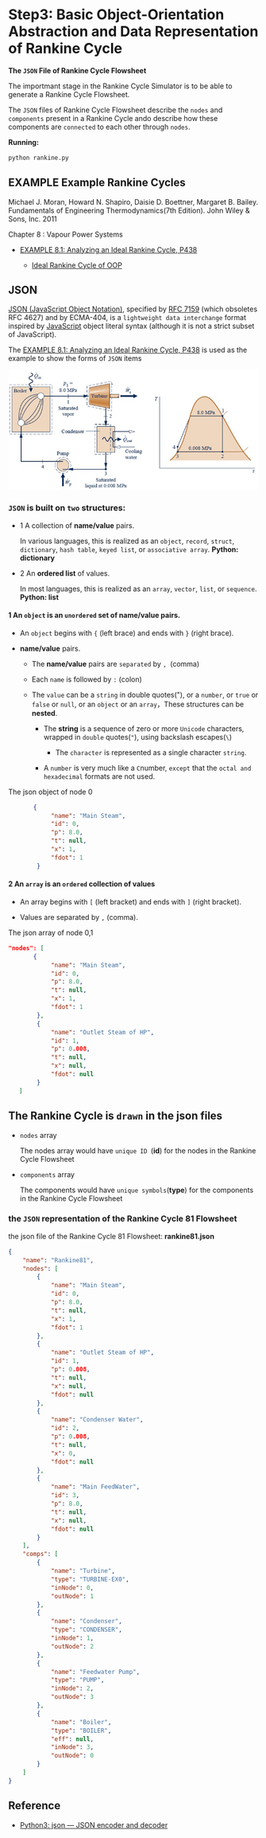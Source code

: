 # Step3: Basic Object-Orientation Abstraction and Data Representation of  Rankine Cycle

**The `JSON` File of Rankine Cycle Flowsheet**

The importmant stage in the Rankine Cycle Simulator is to be able to generate a Rankine Cycle Flowsheet.

The `JSON` files of Rankine Cycle Flowsheet describe the `nodes` and `components` present in a Rankine Cycle ando describe how these components are `connected` to each other through `nodes`.


**Running:**
```bash
python rankine.py
```

## EXAMPLE Example Rankine Cycles

Michael J. Moran, Howard N. Shapiro, Daisie D. Boettner, Margaret B. Bailey. Fundamentals of Engineering Thermodynamics(7th Edition). John Wiley & Sons, Inc. 2011

Chapter 8 : Vapour Power Systems 

* [EXAMPLE 8.1: Analyzing an Ideal Rankine Cycle, P438](http://nbviewer.jupyter.org/github/PySEE/PyRankine/blob/master/notebook/RankineCycle81-82-Step0-1.ipynb)

    * [Ideal Rankine Cycle of OOP](http://nbviewer.jupyter.org/github/PySEE/PyRankine/blob/master/notebook/RankineCycle81-Step2.ipynb)

## JSON

[JSON (JavaScript Object Notation)](http://json.org/), specified by [RFC 7159]() (which obsoletes RFC 4627) and by ECMA-404, is a `lightweight data interchange` format inspired by [JavaScript](https://en.wikipedia.org/wiki/JavaScript) object literal syntax (although it is not a strict subset of JavaScript).

The [EXAMPLE 8.1: Analyzing an Ideal Rankine Cycle, P438](http://nbviewer.jupyter.org/github/PySEE/PyRankine/blob/master/notebook/RankineCycle81-82-Step0-1.ipynb) is used as the example to show the forms of `JSON` items 

![rankine81](./img/rankine81.jpg)

### `JSON` is built on `two` structures:

* 1 A collection of **name/value** pairs. 

   In various languages, this is realized as an `object`, `record`, `struct`, `dictionary`, `hash table`, `keyed list`, or `associative array`. **Python: dictionary**

* 2 An **ordered list** of values.

    In most languages, this is realized as an `array`, `vector`, `list`, or `sequence`. **Python: list**

#### 1 An `object` is an `unordered` set of **name/value** pairs.

* An `object` begins with `{` (left brace) and ends with `}` (right brace).

* **name/value** pairs.

   * The **name/value** pairs are `separated` by `, `(comma)

   * Each `name` is followed by `:` (colon) 

   *  The `value` can be a `string` in double quotes("), or a `number`, or `true` or `false` or `null`, or an `object` or an `array`，These structures can be **nested**.
      
      * The **string** is a sequence of zero or more `Unicode` characters, wrapped in `double` quotes(`"`), using backslash escapes(`\`)

        * The `character` is represented as a single character `string`. 

      * A `number` is very much like a `C`number, `except` that the `octal and hexadecimal` formats are not used.

The json object of node 0
```json
       {
            "name": "Main Steam",
            "id": 0,
            "p": 8.0,
            "t": null,
            "x": 1,
            "fdot": 1
        }
```
#### 2 An `array` is an `ordered` collection of **values**

* An array begins with `[` (left bracket) and ends with `]` (right bracket).

* Values are separated by `,` (comma).

The json array of node 0,1
```json
"nodes": [
       {
            "name": "Main Steam",
            "id": 0,
            "p": 8.0,
            "t": null,
            "x": 1,
            "fdot": 1
        },
        {
            "name": "Outlet Steam of HP",
            "id": 1,
            "p": 0.008,
            "t": null,
            "x": null,
            "fdot": null
        }
   ]   
```

## The  Rankine Cycle is `drawn` in the json  files 

* `nodes` array

  The nodes array would have `unique ID `(**id**) for the nodes in the Rankine Cycle Flowsheet

* `components` array

   The components would have `unique symbols`(**type**) for the components in the Rankine Cycle Flowsheet

### the `JSON` representation of the Rankine Cycle 81 Flowsheet

the json file of the Rankine Cycle 81 Flowsheet: **rankine81.json**

```json
{
    "name": "Rankine81",
    "nodes": [
        {
            "name": "Main Steam",
            "id": 0,
            "p": 8.0,
            "t": null,
            "x": 1,
            "fdot": 1
        },
        {
            "name": "Outlet Steam of HP",
            "id": 1,
            "p": 0.008,
            "t": null,
            "x": null,
            "fdot": null
        },
        {
            "name": "Condenser Water",
            "id": 2,
            "p": 0.008,
            "t": null,
            "x": 0,
            "fdot": null
        },
        {
            "name": "Main FeedWater",
            "id": 3,
            "p": 8.0,
            "t": null,
            "x": null,
            "fdot": null
        }
    ],
    "comps": [
        {
            "name": "Turbine",
            "type": "TURBINE-EX0",
            "inNode": 0,
            "outNode": 1
        },
        {
            "name": "Condenser",
            "type": "CONDENSER",
            "inNode": 1,
            "outNode": 2
        },
        {
            "name": "Feedwater Pump",
            "type": "PUMP",
            "inNode": 2,
            "outNode": 3
        },
        {
            "name": "Boiler",
            "type": "BOILER",
            "eff": null,
            "inNode": 3,
            "outNode": 0
        }
    ]
}
```

## Reference

* [Python3: json — JSON encoder and decoder](https://docs.python.org/3/library/json.html)